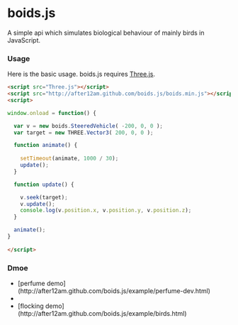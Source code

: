 # boids.js

A simple api which simulates biological behaviour of mainly birds in JavaScript.

  
### Usage ###

Here is the basic usage. boids.js requires [Three.js](https://github.com/mrdoob/three.js/). 

```html
<script src="Three.js"></script>
<script src="http://after12am.github.com/boids.js/boids.min.js"></script>
<script>

window.onload = function() {

  var v = new boids.SteeredVehicle( -200, 0, 0 );
  var target = new THREE.Vector3( 200, 0, 0 );

  function animate() {
    
    setTimeout(animate, 1000 / 30);
    update();
  }

  function update() {

    v.seek(target);
    v.update();
    console.log(v.position.x, v.position.y, v.position.z);
  }

  animate();
}
  
</script>
```

### Dmoe ###
<ul>
<li>[perfume demo](http://after12am.github.com/boids.js/example/perfume-dev.html)<li>
<li>[flocking demo](http://after12am.github.com/boids.js/example/birds.html)</li>
</ul>
